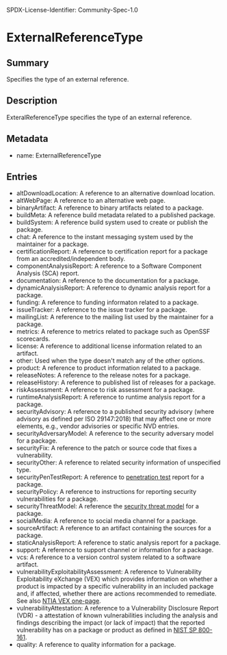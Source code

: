 SPDX-License-Identifier: Community-Spec-1.0

# ExternalReferenceType

## Summary

Specifies the type of an external reference.

## Description

ExteralReferenceType specifies the type of an external reference.

## Metadata

- name: ExternalReferenceType

## Entries

- altDownloadLocation: A reference to an alternative download location.
- altWebPage: A reference to an alternative web page.
- binaryArtifact: A reference to binary artifacts related to a package.
- buildMeta: A reference build metadata related to a published package.
- buildSystem: A reference build system used to create or publish the package.
- chat: A reference to the instant messaging system used by the maintainer for a package.
- certificationReport: A reference to certification report for a package from an accredited/independent body.
- componentAnalysisReport: A reference to a Software Component Analysis (SCA) report.
- documentation: A reference to the documentation for a package.
- dynamicAnalysisReport: A reference to dynamic analysis report for a package.
- funding: A reference to funding informaton related to a package.
- issueTracker: A reference to the issue tracker for a package.
- mailingList: A reference to the mailing list used by the maintainer for a package.
- metrics: A reference to metrics related to package such as OpenSSF scorecards.
- license: A reference to additional license information related to an artifact.
- other: Used when the type doesn't match any of the other options.
- product: A reference to product information related to a package.
- releaseNotes: A reference to the release notes for a package.
- releaseHistory: A reference to published list of releases for a package.
- riskAssessment: A reference to risk assessment for a package.
- runtimeAnalysisReport: A reference to runtime analysis report for a package.
- securityAdvisory: A reference to a published security advisory (where advisory as defined per ISO 29147:2018) that may affect one or more elements, e.g., vendor advisories or specific NVD entries.
- securityAdversaryModel: A reference to the security adversary model for a package.
- securityFix: A reference to the patch or source code that fixes a vulnerability.
- securityOther: A reference to related security information of unspecified type.
- securityPenTestReport: A reference to [penetration test](https://en.wikipedia.org/wiki/Penetration_test) report for a package.
- securityPolicy: A reference to instructions for reporting security vulnerabilities for a package.
- securityThreatModel: A reference the [security threat model](https://en.wikipedia.org/wiki/Threat_model) for a package.
- socialMedia: A reference to social media channel for a package.
- sourceArtifact: A reference to an artifact containing the sources for a package.
- staticAnalysisReport: A reference to static analysis report for a package.
- support: A reference to support channel or information for a package.
- vcs: A reference to a version control system related to a software artifact.
- vulnerabilityExploitabilityAssessment: A reference to Vulnerability Exploitability eXchange (VEX) which provides information on whether a product is impacted by a specific vulnerability in an included package and, if affected, whether there are actions recommended to remediate. See also [NTIA VEX one-page](https://ntia.gov/files/ntia/publications/vex_one-page_summary.pdf).
- vulnerabilityAttestation: A reference to a Vulnerability Disclosure Report (VDR) - a attestation of known vulnerabilities including the analysis and findings describing the impact (or lack of impact) that the reported vulnerability has on a package or product as defined in [NIST SP 800-161](https://csrc.nist.gov/publications/detail/sp/800-161/rev-1/final).
- quality: A reference to quality information for a package.

